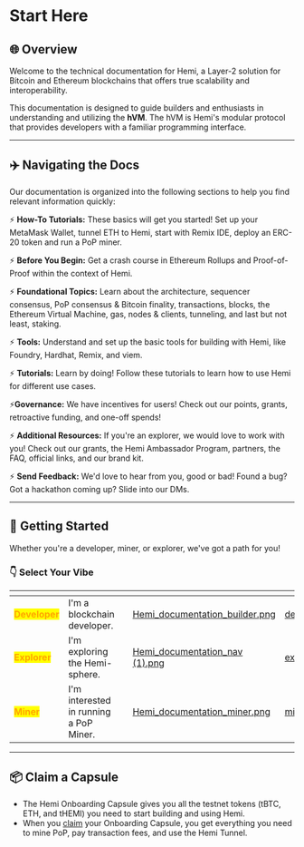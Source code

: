 # Start Here

## 🌐 Overview

Welcome to the technical documentation for Hemi, a Layer-2 solution for Bitcoin and Ethereum blockchains that offers true scalability and interoperability.&#x20;

This documentation is designed to guide builders and enthusiasts in understanding and utilizing the **hVM**. The hVM is Hemi's modular protocol that provides developers with a familiar programming interface.

***

## ✈️ Navigating the Docs

Our documentation is organized into the following sections to help you find relevant information quickly:

⚡ **How-To Tutorials:** These basics will get you started! Set up your MetaMask Wallet, tunnel ETH to Hemi, start with Remix IDE, deploy an ERC-20 token and run a PoP miner.

⚡ **Before You Begin:** Get a crash course in Ethereum Rollups and Proof-of-Proof within the context of Hemi.

⚡ **Foundational Topics:** Learn about the architecture, sequencer consensus, PoP consensus & Bitcoin finality, transactions, blocks, the Ethereum Virtual Machine, gas, nodes & clients, tunneling, and last but not least, staking.

⚡ **Tools:** Understand and set up the basic tools for building with Hemi, like Foundry, Hardhat, Remix, and viem.

⚡ **Tutorials:** Learn by doing! Follow these tutorials to learn how to use Hemi for different use cases.

⚡**Governance:** We have incentives for users! Check out our points, grants, retroactive funding, and one-off spends!

⚡ **Additional Resources:** If you're an explorer, we would love to work with you! Check out our grants, the Hemi Ambassador Program, partners, the FAQ, official links, and our brand kit.

⚡ **Send Feedback:** We'd love to hear from you, good or bad! Found a bug? Got a hackathon coming up? Slide into our DMs.

***

## 🏁 Getting Started

Whether you're a developer, miner, or explorer, we've got a path for you!&#x20;

### 👇 Select Your Vibe&#x20;

<table data-view="cards"><thead><tr><th></th><th></th><th></th><th data-hidden data-card-cover data-type="files"></th><th data-hidden data-card-target data-type="content-ref"></th></tr></thead><tbody><tr><td><mark style="color:orange;"><strong>Developer</strong></mark></td><td>I'm a blockchain developer.</td><td></td><td><a href="../../.gitbook/assets/Hemi_documentation_builder.png">Hemi_documentation_builder.png</a></td><td><a href="developers.md">developers.md</a></td></tr><tr><td><mark style="color:orange;"><strong>Explorer</strong></mark></td><td>I'm exploring the Hemi-sphere.</td><td></td><td><a href="../../.gitbook/assets/Hemi_documentation_nav (1).png">Hemi_documentation_nav (1).png</a></td><td><a href="explorers.md">explorers.md</a></td></tr><tr><td><mark style="color:orange;"><strong>Miner</strong></mark></td><td>I'm interested in running a PoP Miner.</td><td></td><td><a href="../../.gitbook/assets/Hemi_documentation_miner.png">Hemi_documentation_miner.png</a></td><td><a href="miners.md">miners.md</a></td></tr></tbody></table>

***

## 📦 Claim a Capsule

* The Hemi Onboarding Capsule gives you all the testnet tokens (tBTC, ETH, and tHEMI) you need to start building and using Hemi.
* When you [claim](../../how-to-tutorials/capsules/tutorial.md) your Onboarding Capsule, you get everything you need to mine PoP, pay transaction fees, and use the Hemi Tunnel.
